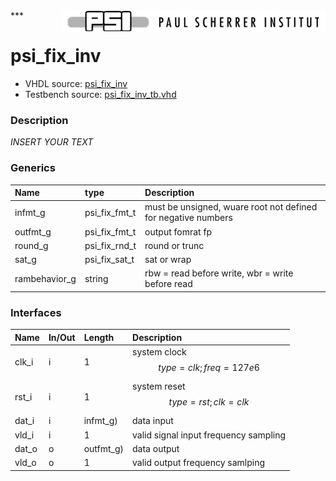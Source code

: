 <img align="right" src="../doc/psi_logo.png">
***

# psi_fix_inv
 - VHDL source: [psi_fix_inv](../hdl/psi_fix_inv.vhd)
 - Testbench source: [psi_fix_inv_tb.vhd](../testbench/psi_fix_inv_tb.vhd)

### Description
*INSERT YOUR TEXT*

### Generics
| Name          | type          | Description                                                   |
|:--------------|:--------------|:--------------------------------------------------------------|
| infmt_g       | psi_fix_fmt_t | must be unsigned, wuare root not defined for negative numbers |
| outfmt_g      | psi_fix_fmt_t | output fomrat fp                                              |
| round_g       | psi_fix_rnd_t | round or trunc                                                |
| sat_g         | psi_fix_sat_t | sat or wrap                                                   |
| rambehavior_g | string        | rbw = read before write, wbr = write before read              |

### Interfaces
| Name   | In/Out   | Length    | Description                             |
|:-------|:---------|:----------|:----------------------------------------|
| clk_i  | i        | 1         | system clock $$ type=clk; freq=127e6 $$ |
| rst_i  | i        | 1         | system reset $$ type=rst; clk=clk $$    |
| dat_i  | i        | infmt_g)  | data input                              |
| vld_i  | i        | 1         | valid signal input frequency sampling   |
| dat_o  | o        | outfmt_g) | data output                             |
| vld_o  | o        | 1         | valid output frequency samlping         |